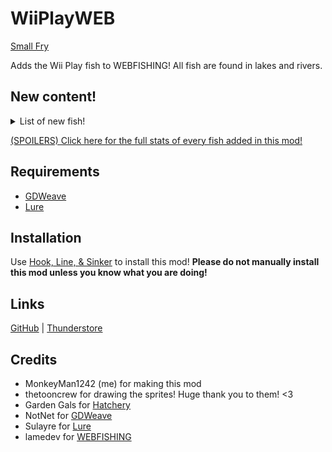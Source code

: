 # WiiPlayWEB

[Small Fry](https://i.imgur.com/mn2ho6v.png)

Adds the Wii Play fish to WEBFISHING! All fish are found in lakes and rivers.

## New content!

<details>
<summary>List of new fish!</summary>

| Name | Rarity |
| --- | --- |
| Small Fry | Common |
| Plain Ol' Fish | Common |
| Nibbler | Uncommon |
| Touchy Fish | Rare |
| King of the Pond | Very Rare |
| Mystery Fish | Very Rare |

</details>

[(SPOILERS) Click here for the full stats of every fish added in this mod!](https://github.com/MonkeyMan1242/WiiPlayWEB/blob/main/fish.csv)

## Requirements

- [GDWeave](https://github.com/NotNite/GDWeave)
- [Lure](https://github.com/Sulayre/WebfishingLure)

## Installation

Use [Hook, Line, & Sinker](https://thunderstore.io/c/webfishing/p/Pyoid/Hook_Line_and_Sinker/) to install this mod!
**Please do not manually install this mod unless you know what you are doing!**

## Links

[GitHub](https://github.com/MonkeyMan1242/WiiPlayWEB) | [Thunderstore](https://thunderstore.io/c/webfishing/p/MonkeyMan1242/WiiPlayWEB/)

## Credits

- MonkeyMan1242 (me) for making this mod
- thetooncrew for drawing the sprites! Huge thank you to them! <3
- Garden Gals for [Hatchery](https://github.com/coolbot100s/Hatchery)
- NotNet for [GDWeave](https://github.com/NotNite/GDWeave)
- Sulayre for [Lure](https://github.com/Sulayre/WebfishingLure)
- lamedev for [WEBFISHING](https://store.steampowered.com/app/3146520/WEBFISHING/)